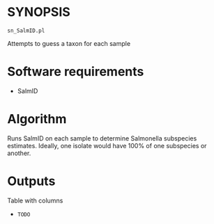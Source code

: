 # SYNOPSIS

`sn_SalmID.pl`

Attempts to guess a taxon for each sample

# Software requirements

* SalmID

# Algorithm

Runs SalmID on each sample to determine Salmonella
subspecies estimates. Ideally, one isolate would have
100% of one subspecies or another.

# Outputs

Table with columns

* `TODO`

